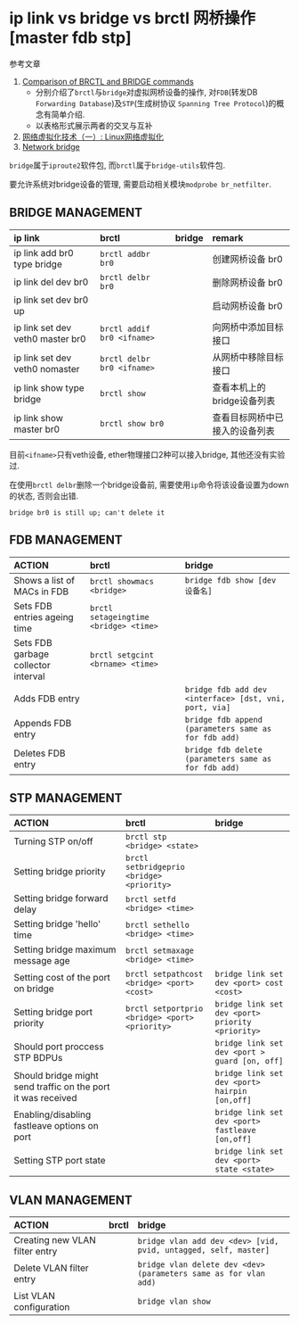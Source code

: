 # ip link vs bridge vs brctl 网桥操作[master fdb stp]

参考文章

1. [Comparison of BRCTL and BRIDGE commands](https://sgros-students.blogspot.com/2013/11/comparison-of-brctl-and-bridge-commands.html)
    - 分别介绍了`brctl`与`bridge`对虚拟网桥设备的操作, 对`FDB`(转发DB `Forwarding Database`)及`STP`(生成树协议 `Spanning Tree Protocol`)的概念有简单介绍.
    - 以表格形式展示两者的交叉与互补
2. [网络虚拟化技术（一）: Linux网络虚拟化](https://blog.kghost.info/2013/03/01/linux-network-emulator/)
3. [Network bridge](https://wiki.archlinux.org/index.php/Network_bridge)

`bridge`属于`iproute2`软件包, 而`brctl`属于`bridge-utils`软件包. 

要允许系统对bridge设备的管理, 需要启动相关模块`modprobe br_netfilter`.

## BRIDGE MANAGEMENT

| ip link                          | brctl                      | bridge | remark                         |
| :------------------------------- | :------------------------- | :----- | :----------------------------- |
| ip link add br0 type bridge      | `brctl addbr br0`          |        | 创建网桥设备 br0               |
| ip link del dev br0              | `brctl delbr br0`          |        | 删除网桥设备 br0               |
| ip link set dev br0 up           |                            |        | 启动网桥设备 br0               |
| ip link set dev veth0 master br0 | `brctl addif br0 <ifname>` |        | 向网桥中添加目标接口           |
| ip link set dev veth0 nomaster   | `brctl delbr br0 <ifname>` |        | 从网桥中移除目标接口           |
| ip link show type bridge         | `brctl show`               |        | 查看本机上的bridge设备列表     |
| ip link show master br0          | `brctl show br0`           |        | 查看目标网桥中已接入的设备列表 |

目前`<ifname>`只有veth设备, ether物理接口2种可以接入bridge, 其他还没有实验过.

在使用`brctl delbr`删除一个bridge设备前, 需要使用`ip`命令将该设备设置为down的状态, 否则会出错.

```
bridge br0 is still up; can't delete it
```

## FDB MANAGEMENT

| ACTION                              | brctl                                 | bridge                                                 |
| :---------------------------------- | :------------------------------------ | :----------------------------------------------------- |
| Shows a list of MACs in FDB         | `brctl showmacs <bridge>`             | `bridge fdb show [dev 设备名]`                         |
| Sets FDB entries ageing time        | `brctl setageingtime <bridge> <time>` |                                                        |
| Sets FDB garbage collector interval | `brctl setgcint <brname> <time>`      |                                                        |
| Adds FDB entry                      |                                       | `bridge fdb add dev <interface> [dst, vni, port, via]` |
| Appends FDB entry                   |                                       | `bridge fdb append (parameters same as for fdb add)`   |
| Deletes FDB entry                   |                                       | `bridge fdb delete (parameters same as for fdb add)`   |

## STP MANAGEMENT

| ACTION                                                       | brctl                                          | bridge                                           |
| :----------------------------------------------------------- | :--------------------------------------------- | :----------------------------------------------- |
| Turning STP on/off                                           | `brctl stp <bridge> <state>`                   |                                                  |
| Setting bridge priority                                      | `brctl setbridgeprio <bridge> <priority>`      |                                                  |
| Setting bridge forward delay                                 | `brctl setfd <bridge> <time>`                  |                                                  |
| Setting bridge 'hello' time                                  | `brctl sethello <bridge> <time>`               |                                                  |
| Setting bridge maximum message age                           | `brctl setmaxage <bridge> <time>`              |                                                  |
| Setting cost of the port on bridge                           | `brctl setpathcost <bridge> <port> <cost>`     | `bridge link set dev <port> cost <cost>`         |
| Setting bridge port priority                                 | `brctl setportprio <bridge> <port> <priority>` | `bridge link set dev <port> priority <priority>` |
| Should port proccess STP BDPUs                               |                                                | `bridge link set dev <port > guard [on, off]`    |
| Should bridge might send traffic on the port it was received |                                                | `bridge link set dev <port> hairpin [on,off]`    |
| Enabling/disabling fastleave options on port                 |                                                | `bridge link set dev <port> fastleave [on,off]`  |
| Setting STP port state                                       |                                                | `bridge link set dev <port> state <state>`       |

## VLAN MANAGEMENT

| ACTION                         | brctl | bridge                                                           |
| :----------------------------- | :---- | :--------------------------------------------------------------- |
| Creating new VLAN filter entry |       | `bridge vlan add dev <dev> [vid, pvid, untagged, self, master]`  |
| Delete VLAN filter entry       |       | `bridge vlan delete dev <dev> (parameters same as for vlan add)` |
| List VLAN configuration        |       | `bridge vlan show`                                               |
